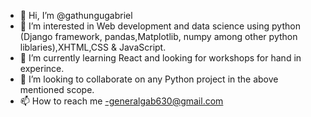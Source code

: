 - 👋 Hi, I’m @gathungugabriel
- 👀 I’m interested in Web development and data science using python (Django framework, pandas,Matplotlib, numpy among other python liblaries),XHTML,CSS & JavaScript.
- 🌱 I’m currently learning React and looking for workshops for hand in experince.
- 💞️ I’m looking to collaborate on any Python project in the above mentioned scope.
- 📫 How to reach me -generalgab630@gmail.com

<!---
gathungugabriel/gathungugabriel is a ✨ special ✨ repository because its `README.md` (this file) appears on your GitHub profile.
You can click the Preview link to take a look at your changes.
--->
